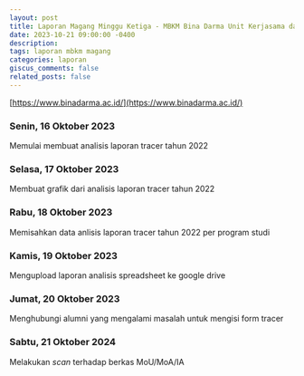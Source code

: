 ```yaml
---
layout: post
title: Laporan Magang Minggu Ketiga - MBKM Bina Darma Unit Kerjasama dan Alumni
date: 2023-10-21 09:00:00 -0400
description: 
tags: laporan mbkm magang
categories: laporan
giscus_comments: false
related_posts: false
---
```

[https://www.binadarma.ac.id/](https://www.binadarma.ac.id/)
### Senin, 16 Oktober 2023
Memulai membuat analisis laporan tracer tahun 2022

### Selasa, 17 Oktober 2023
Membuat grafik dari analisis laporan tracer tahun 2022

### Rabu, 18 Oktober 2023
Memisahkan data anlisis laporan tracer tahun 2022 per program studi 

### Kamis, 19 Oktober 2023
Mengupload laporan analisis spreadsheet ke google drive

### Jumat, 20 Oktober 2023
Menghubungi alumni yang mengalami masalah untuk mengisi form tracer

### Sabtu, 21 Oktober 2024
Melakukan _scan_ terhadap berkas MoU/MoA/IA
